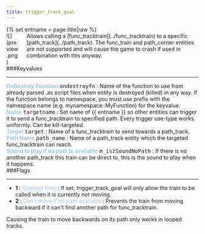 ```yaml
---
title: trigger_track_goal
---
```

<div>{% set entname = page.title|raw %}</div>
<div class="container previewimg">
<div class="columns">
<div class="imagepadding column col-auto" markdown="1">![](preview.png)</div>
<div class="column entityentry" markdown="1">Allows calling a [func_tracktrain](../func_tracktrain) to a specific [path_track](../path_track). The func_train and path_corner entities are not supported and will cause the game to crash if used in combination with this anyway.</div>
</div>
</div>
###Keyvalues
<hr>
<div class="entityentry" markdown="1">
<span style="color:#9fc5e8;"><b>OnDestroy Function</b></span> <kbd  class="tooltip" data-tooltip="string">ondestroyfn</kbd> :
Name of the function to use from already parsed .as script files when entity is destroyed (killed) in any way. If the function belongs to namespace, you must use prefix with the namespace name (e.g. mynamespace::MyFunction) for the keyvalue.
</div>
<div class="entityentry" markdown="1">
<span style="color:#9fc5e8;"><b>Name</b></span> <kbd  class="tooltip" data-tooltip="target_source">targetname</kbd> :
Set name of {{ entname }} so other entities can trigger it to send a func_tracktrain to specified path. Every trigger use-type works uniformly. Can be kill-targeted.
</div>
<div class="entityentry" markdown="1">
<span style="color:#9fc5e8;"><b>Target</b></span> <kbd  class="tooltip" data-tooltip="target_destination">target</kbd> :
Name of a func_tracktrain to send towards a path_track.
</div>
<div class="entityentry" markdown="1">
<span style="color:#9fc5e8;"><b>Path Name</b></span> <kbd  class="tooltip" data-tooltip="string">path_name</kbd> :
Name of a path_track entity which the targeted func_tracktrain can reach.
</div>
<div class="entityentry" markdown="1">
<span style="color:#9fc5e8;"><b>Sound to play if no path is available</b></span> <kbd  class="tooltip" data-tooltip="sound">m_iszSoundNoPath</kbd> :
If there is no another path_track this train can be direct to, this is the sound to play when it happens.
</div>
###Flags
<hr>
<div class="entityflags">
<ul>
<li class="imagepadding" markdown="1"><b>1 </b> : <span style="color:#9fc5e8;">Stopped Only</span> :  If set, trigger_track_goal will only allow the train to be called when it is currently not moving.</li>
<li class="imagepadding" markdown="1"><b>2 </b> : <span style="color:#9fc5e8;">Don't move if no path available</span> : Prevents the train from moving backward if it can't find another path for func_tracktrain.</li>
</ul>
</div>
<div class="notices red">Causing the train to move backwards on its path only works in looped tracks.</div>
